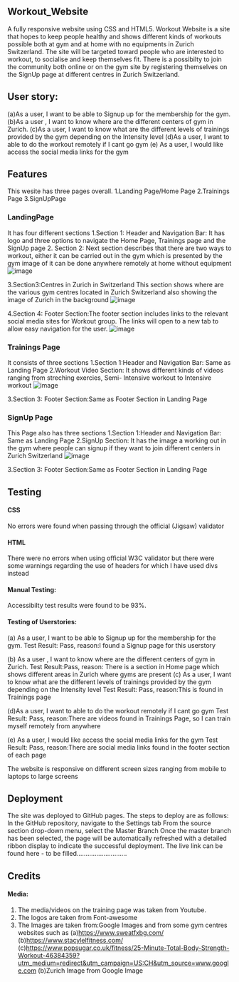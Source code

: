 ## Workout_Website

A fully responsive website using CSS and HTML5.
Workout Website is a site that hopes to keep people healthy and shows different kinds of workouts possible both at gym and at home with no equipments in Zurich Switzerland. The site will be targeted toward people who are interested to workout, to socialise and keep themselves fit. There is a possibilty to join the community both online or on the gym site by registering themselves on the SignUp page at different centres in Zurich Switzerland.

## User story:
(a)As a user, I want to be able to Signup up for the membership for the gym.
(b)As a user , I want to know where are the different centers of gym in Zurich.
(c)As a user, I want to know what are the different levels of trainings provided by the gym depending on the Intensity level
(d)As a user, I want to able to do the workout remotely if I cant go gym
(e) As a user, I would like access the social media links for the gym

## Features
This wesite has three pages overall. 
1.Landing Page/Home Page
2.Trainings Page
3.SignUpPage

### **LandingPage**

It has four different sections
1.Section 1: Header and Navigation Bar: It has logo and three options to navigate the Home Page, Trainings page and the SignUp page
2. Section 2: Next section describes that there are two ways to workout, either it can be carried out in the gym which is presented by the gym image of it can be done anywhere remotely at home without equipment
![image](https://user-images.githubusercontent.com/63474017/174799353-488adddd-2c0b-4d7e-be18-23f254d652d4.png)

3.Section3:Centres in Zurich in Switzerland
This section shows where are the various gym centres located in Zurich Switzerland also showing the image of Zurich in the background
![image](https://user-images.githubusercontent.com/63474017/175058669-f0381180-2f14-4c38-879c-e1e625a4085c.png)

4.Section 4: Footer Section:The footer section includes links to the relevant social media sites for Workout group. The links will open to a new tab to allow easy navigation for the user.
![image](https://user-images.githubusercontent.com/63474017/174800114-3a2ff41e-3f4c-4bd9-b471-a68101ca5075.png)


### **Trainings Page**

It consists of three sections
1.Section 1:Header and Navigation Bar: Same as Landing Page
2.Workout Video Section: It shows different kinds of videos ranging from streching exercies, Semi- Intensive workout to Intensive workout
![image](https://user-images.githubusercontent.com/63474017/174803372-4c270455-582c-402f-9943-e77024710610.png)

3.Section 3: Footer Section:Same as Footer Section in Landing Page


### **SignUp Page**

This Page also has three sections
1.Section 1:Header and Navigation Bar: Same as Landing Page
2.SignUp Section: It has the image a working out in the gym where people can signup if they want to join different centers in Zurich Switzerland
![image](https://user-images.githubusercontent.com/63474017/174803874-d4543f87-1238-4109-9418-def7c5a58ff8.png)

3.Section 3: Footer Section:Same as Footer Section in Landing Page


## **Testing**
#### CSS
No errors were found when passing through the official (Jigsaw) validator
#### HTML
There were no errors when using official W3C validator but there were some warnings regarding the use of headers for which I have used divs instead

#### Manual Testing:
Accessibilty test results were found to be 93%.

#### Testing of Userstories:
(a) As a user, I want to be able to Signup up for the membership for the gym.
    Test Result: Pass, reason:I found a Signup page for this userstory

(b) As a user , I want to know where are the different centers of gym in Zurich.
    Test Result:Pass, reason: There is a section in Home page which shows different areas in Zurich where gyms are present
(c) As a user, I want to know what are the different levels of trainings provided by the gym depending on the Intensity level
    Test Result: Pass, reason:This is found in Trainings page

(d)As a user, I want to able to do the workout remotely if I cant go gym
   Test Result: Pass, reason:There are videos found in Trainings Page, so I can train myself remotely from anywhere

(e) As a user, I would like access the social media links for the gym
    Test Result: Pass, reason:There are social media links found in the footer section of each page

The website is responsive on different screen sizes ranging from mobile to laptops to large screens



## **Deployment**
The site was deployed to GitHub pages. The steps to deploy are as follows:
In the GitHub repository, navigate to the Settings tab
From the source section drop-down menu, select the Master Branch
Once the master branch has been selected, the page will be automatically refreshed with a detailed ribbon display to indicate the successful deployment.
The live link can be found here - to be filled............................

## **Credits**
#### Media:
1. The media/videos on the training page was taken from Youtube.
2. The logos are taken from Font-awesome
3. The Images are taken from:Google Images and from some gym centres websites such as 
(a)https://www.sweatfxbg.com/
(b)https://www.stacylelfitness.com/
(c)https://www.popsugar.co.uk/fitness/25-Minute-Total-Body-Strength-Workout-46384359?utm_medium=redirect&utm_campaign=US:CH&utm_source=www.google.com
(b)Zurich Image from Google Image










